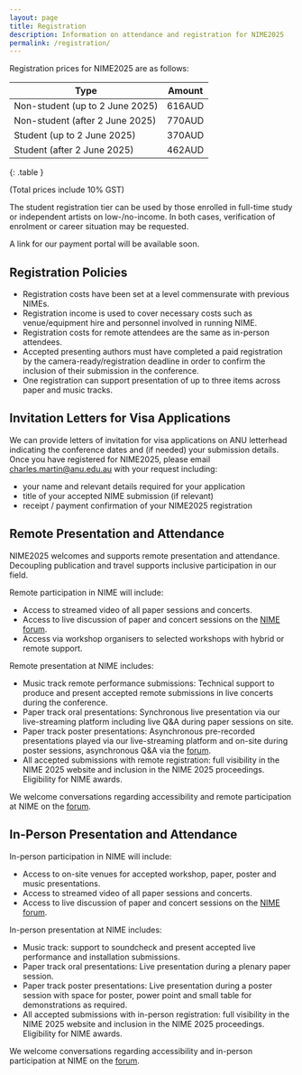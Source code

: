 ```yaml
---
layout: page  
title: Registration
description: Information on attendance and registration for NIME2025
permalink: /registration/
---
```


Registration prices for NIME2025 are as follows:

| **Type**                        | **Amount** |
|---------------------------------|------------|
| Non-student (up to 2 June 2025) | 616AUD     |
| Non-student (after 2 June 2025) | 770AUD     |
| Student (up to 2 June 2025)     | 370AUD     |
| Student (after 2 June 2025)     | 462AUD     |
{: .table }

(Total prices include 10% GST)

The student registration tier can be used by those enrolled in full-time study or independent artists on low-/no-income. In both cases, verification of enrolment or career situation may be requested.

A link for our payment portal will be available soon.

## Registration Policies

- Registration costs have been set at a level commensurate with previous NIMEs.
- Registration income is used to cover necessary costs such as venue/equipment hire and personnel involved in running NIME.
- Registration costs for remote attendees are the same as in-person attendees.
- Accepted presenting authors must have completed a paid registration by the camera-ready/registration deadline in order to confirm the inclusion of their submission in the conference.
- One registration can support presentation of up to three items across paper and music tracks.

## Invitation Letters for Visa Applications

We can provide letters of invitation for visa applications on ANU letterhead indicating the conference dates and (if needed) your submission details. Once you have registered for NIME2025, please email <charles.martin@anu.edu.au> with your request including:

- your name and relevant details required for your application
- title of your accepted NIME submission (if relevant)
- receipt / payment confirmation of your NIME2025 registration

## Remote Presentation and Attendance

NIME2025 welcomes and supports remote presentation and attendance. Decoupling publication and travel supports inclusive participation in our field.

Remote participation in NIME will include:

- Access to streamed video of all paper sessions and concerts.
- Access to live discussion of paper and concert sessions on the [NIME forum](https://forum.nime.org).
- Access via workshop organisers to selected workshops with hybrid or remote support.

Remote presentation at NIME includes:

- Music track remote performance submissions: Technical support to produce and present accepted remote submissions in live concerts during the conference.
- Paper track oral presentations: Synchronous live presentation via our live-streaming platform including live Q&A during paper sessions on site.
- Paper track poster presentations: Asynchronous pre-recorded presentations played via our live-streaming platform and on-site during poster sessions, asynchronous Q&A via the [forum](https://forum.nime.org).
- All accepted submissions with remote registration: full visibility in the NIME 2025 website and inclusion in the NIME 2025 proceedings. Eligibility for NIME awards. 

We welcome conversations regarding accessibility and remote participation at NIME on the [forum](https://forum.nime.org).

## In-Person Presentation and Attendance

In-person participation in NIME will include:

- Access to on-site venues for accepted workshop, paper, poster and music presentations.
- Access to streamed video of all paper sessions and concerts.
- Access to live discussion of paper and concert sessions on the [NIME forum](https://forum.nime.org).

In-person presentation at NIME includes:

- Music track: support to soundcheck and present accepted live performance and installation submissions.
- Paper track oral presentations: Live presentation during a plenary paper session.
- Paper track poster presentations: Live presentation during a poster session with space for poster, power point and small table for demonstrations as required.
- All accepted submissions with in-person registration: full visibility in the NIME 2025 website and inclusion in the NIME 2025 proceedings. Eligibility for NIME awards.

We welcome conversations regarding accessibility and in-person participation at NIME on the [forum](https://forum.nime.org).

